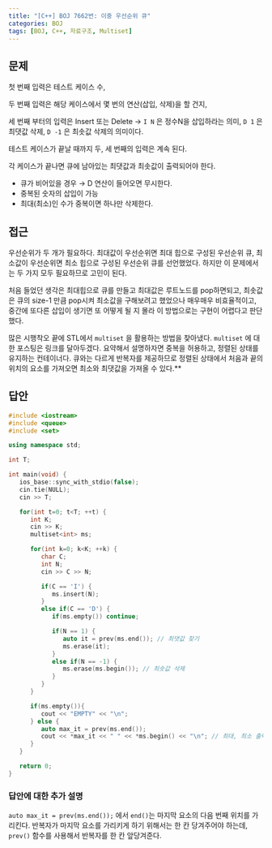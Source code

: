 ```yaml
---
title: "[C++] BOJ 7662번: 이중 우선순위 큐"
categories: BOJ
tags: [BOJ, C++, 자료구조, Multiset]
---
```


## 문제

첫 번째 입력은 테스트 케이스 수,

두 번째 입력은 해당 케이스에서 몇 번의 연산(삽입, 삭제)을 할 건지,

세 번째 부터의 입력은 Insert 또는 Delete → `I N` 은 정수N을 삽입하라는 의미, `D 1` 은 최댓값 삭제, `D -1` 은 최솟값 삭제의 의미이다.

테스트 케이스가 끝날 때까지 두, 세 번째의 입력은 계속 된다.

각 케이스가 끝나면 큐에 남아있는 최댓값과 최솟값이 출력되어야 한다.

- 큐가 비어있을 경우 → D 연산이 들어오면 무시한다.
- 중복된 숫자의 삽입이 가능
- 최대(최소)인 수가 중복이면 하나만 삭제한다.

## 접근

우선순위가 두 개가 필요하다. 최대값이 우선순위면 최대 힙으로 구성된 우선순위 큐, 최소값이 우선순위면 최소 힙으로 구성된 우선순위 큐를 선언했었다. 하지만 이 문제에서는 두 가지 모두 필요하므로 고민이 된다.

처음 들었던 생각은 최대힙으로 큐를 만들고 최대값은 루트노드를 pop하면되고, 최솟값은 큐의 size-1 만큼 pop시켜 최소값을 구해보려고 했었으나 매우매우 비효율적이고, 중간에 또다른 삽입이 생기면 또 어떻게 될 지 몰라 이 방법으로는 구현이 어렵다고 판단했다.

많은 시행착오 끝에 STL에서 `multiset` 을 활용하는 방법을 찾아냈다. `multiset` 에 대한 포스팅은 링크를 달아두겠다. 요약해서 설명하자면 중복을 허용하고, 정렬된 상태를 유지하는 컨테이너다. 큐와는 다르게 반복자를 제공하므로 정렬된 상태에서 처음과 끝의 위치의 요소를 가져오면 최소와 최댓값을 가져올 수 있다.**

## 답안

```cpp
#include <iostream>
#include <queue>
#include <set>

using namespace std;

int T;

int main(void) {
   ios_base::sync_with_stdio(false);
   cin.tie(NULL);
   cin >> T;

   for(int t=0; t<T; ++t) {
      int K;
      cin >> K;
      multiset<int> ms; 

      for(int k=0; k<K; ++k) {
         char C;
         int N;
         cin >> C >> N;

         if(C == 'I') {
            ms.insert(N);
         } 
         else if(C == 'D') {  
            if(ms.empty()) continue;

            if(N == 1) {
               auto it = prev(ms.end()); // 최댓값 찾기
               ms.erase(it);
            }
            else if(N == -1) {
               ms.erase(ms.begin()); // 최솟값 삭제
            }
         }
      }

      if(ms.empty()){
         cout << "EMPTY" << "\n";
      } else {
         auto max_it = prev(ms.end());
         cout << *max_it << " " << *ms.begin() << "\n"; // 최대, 최소 출력
      }
   }

   return 0;
}
```

### 답안에 대한 추가 설명

`auto max_it = prev(ms.end());` 에서 `end()`는 마지막 요소의 다음 번째 위치를 가리킨다. 반복자가 마지막 요소를 가리키게 하기 위해서는 한 칸 당겨주어야 하는데, `prev()` 함수를 사용해서 반복자를 한 칸 앞당겨준다.
